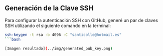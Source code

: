 ## Generación de la Clave SSH

Para configurar la autenticación SSH con GitHub, generé un par de claves SSH utilizando el siguiente comando en la terminal:

```bash
ssh-keygen -t rsa -b 4096 -C "santicolle@hotmail.es"
```bash

[Imagen resultado](../img/generated_pub_key.png)